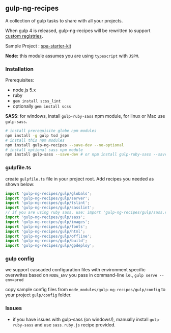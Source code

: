 gulp-ng-recipes
---------------

A collection of gulp tasks to share with all your projects.

When gulp 4 is released, gulp-ng-recipes will be rewritten to support [custom registries](https://github.com/phated/undertaker#custom-registries).

Sample Project : [spa-starter-kit](https://github.com/xmlking/spa-starter-kit)

**Node:** this module assumes you are using `typescript` with `JSPM`.


### Installation 
Prerequisites: 

* node.js 5.x
* ruby
* `gem install scss_lint` 
* optionally `gem install scss`

**SASS**: for windows, install `gulp-ruby-sass` npm module, for linux or Mac use `gulp-sass`.

```bash
# install prerequisite globe npm modules 
npm install -g gulp tsd jspm
# install this npm modules 
npm install gulp-ng-recipes --save-dev --no-optional
# install optional sass npm module
npm install gulp-sass --save-dev # or npm install gulp-ruby-sass --save-dev
```

### gulpfile.ts

create `gulpfile.ts` file in your project root. 
Add recipes you needed as shown below: 

```js
import 'gulp-ng-recipes/gulp/globals';
import 'gulp-ng-recipes/gulp/server';
import 'gulp-ng-recipes/gulp/tslint';
import 'gulp-ng-recipes/gulp/sasslint';
// if you are using ruby sass, use: import 'gulp-ng-recipes/gulp/sass.ruby';
import 'gulp-ng-recipes/gulp/sass';
import 'gulp-ng-recipes/gulp/images';
import 'gulp-ng-recipes/gulp/fonts';
import 'gulp-ng-recipes/gulp/html';
import 'gulp-ng-recipes/gulp/offline';
import 'gulp-ng-recipes/gulp/build';
import 'gulp-ng-recipes/gulp/gpdeploy';
```


### gulp config
we support cascaded configuration files with environment specific overwrites based on `NODE_ENV` you pass in command-line i.e., `gulp serve --env=prod`

copy sample config files from `node_modules/gulp-ng-recipes/gulp/config` to your project `gulp/config` folder.
 
 
###  Issues
* if you have issues with gulp-sass (on windows!), manually install `gulp-ruby-sass` and use `sass.ruby.js` recipe provided.  
